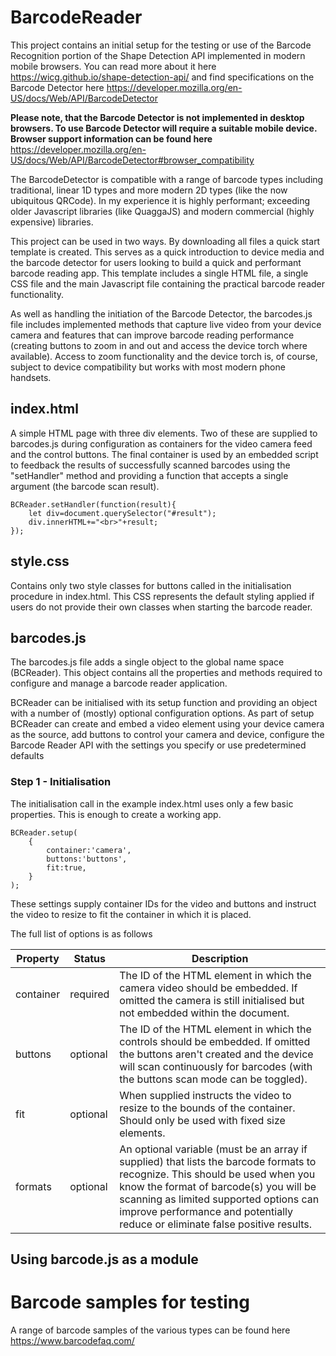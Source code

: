 # BarcodeReader

This project contains an initial setup for the testing or use of the Barcode Recognition portion of the Shape Detection API implemented in modern mobile browsers. You can read more about it here https://wicg.github.io/shape-detection-api/ and find specifications on the Barcode Detector here https://developer.mozilla.org/en-US/docs/Web/API/BarcodeDetector

**Please note, that the Barcode Detector is not implemented in desktop browsers. To use Barcode Detector will require a suitable mobile device. Browser support information can be found here** https://developer.mozilla.org/en-US/docs/Web/API/BarcodeDetector#browser_compatibility

The BarcodeDetector is compatible with a range of barcode types including traditional, linear 1D types and more modern 2D types (like the now ubiquitous QRCode). In my experience it is highly performant; exceeding older Javascript libraries (like QuaggaJS) and modern commercial (highly expensive) libraries.

This project can be used in two ways. By downloading all files a quick start template is created. This serves as a quick introduction to device media and the barcode detector for users looking to build a quick and performant barcode reading app. This template includes a single HTML file, a single CSS file and the main Javascript file containing the practical barcode reader functionality.

As well as handling the initiation of the Barcode Detector, the barcodes.js file includes implemented methods that capture live video from your device camera and features that can improve barcode reading performance (creating buttons to zoom in and out and access the device torch where available). Access to zoom functionality and the device torch is, of course, subject to device compatibility but works with most modern phone handsets.

## index.html

A simple HTML page with three div elements. Two of these are supplied to barcodes.js during configuration as containers for the video camera feed and the control buttons. The final container is used by an embedded script to feedback the results of successfully scanned barcodes using the "setHandler" method and providing a function that accepts a single argument (the barcode scan result).

    BCReader.setHandler(function(result){
        let div=document.querySelector("#result");
        div.innerHTML+="<br>"+result;
    });

## style.css

Contains only two style classes for buttons called in the initialisation procedure in index.html. This CSS represents the default styling applied if users do not provide their own classes when starting the barcode reader.

## barcodes.js

The barcodes.js file adds a single object to the global name space (BCReader). This object contains all the properties and methods required to configure and manage a barcode reader application.

BCReader can be initialised with its setup function and providing an object with a number of (mostly) optional configuration options. As part of setup BCReader can create and embed a video element using your device camera as the source, add buttons to control your camera and device, configure the Barcode Reader API with the settings you specify or use predetermined defaults

### Step 1 - Initialisation ###

The initialisation call in the example index.html uses only a few basic properties. This is enough to create a working app.

    BCReader.setup(
        {
            container:'camera',
            buttons:'buttons',
            fit:true,
        }
    );

These settings supply container IDs for the video and buttons and instruct the video to resize to fit the container in which it is placed.

The full list of options is as follows

Property | Status | Description
---------|--------|------------
container|required|The ID of the HTML element in which the camera video should be embedded. If omitted the camera is still initialised but not embedded within the document.
buttons|optional|The ID of the HTML element in which the controls should be embedded. If omitted the buttons aren't created and the device will scan continuously for barcodes (with the buttons scan mode can be toggled).
fit|optional|When supplied instructs the video to resize to the bounds of the container. Should only be used with fixed size elements.
formats|optional|An optional variable (must be an array if supplied) that lists the barcode formats to recognize. This should be used when you know the format of barcode(s) you will be scanning as limited supported options can improve performance and potentially reduce or eliminate false positive results.

## Using barcode.js as a module

# Barcode samples for testing

A range of barcode samples of the various types can be found here https://www.barcodefaq.com/


